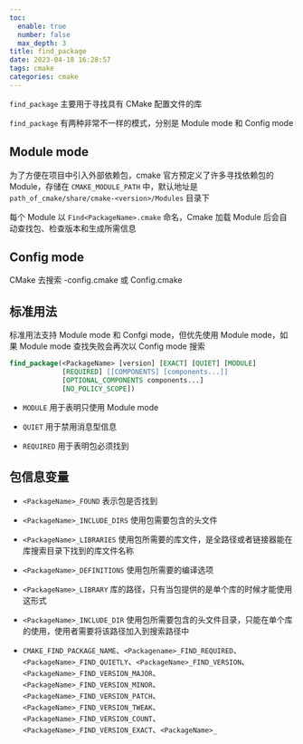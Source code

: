 ```yaml
---
toc:
  enable: true
  number: false
  max_depth: 3
title: find_package
date: 2023-04-18 16:28:57
tags: cmake
categories: cmake
---
```


`find_package` 主要用于寻找具有 CMake 配置文件的库

`find_package` 有两种非常不一样的模式，分别是 Module mode 和 Config mode

## Module mode

为了方便在项目中引入外部依赖包，cmake 官方预定义了许多寻找依赖包的 Module，存储在 `CMAKE_MODULE_PATH` 中，默认地址是 `path_of_cmake/share/cmake-<version>/Modules` 目录下

每个 Module 以 `Find<PackageName>.cmake` 命名，Cmake 加载 Module 后会自动查找包、检查版本和生成所需信息

## Config mode

CMake 去搜索 <lowercasePackageName>-config.cmake 或 <PackageName>Config.cmake

## 标准用法

标准用法支持 Module mode 和 Confgi mode，但优先使用 Module mode，如果 Module mode 查找失败会再次以 Config mode 搜索

```cmake
find_package(<PackageName> [version] [EXACT] [QUIET] [MODULE]
             [REQUIRED] [[COMPONENTS] [components...]]
             [OPTIONAL_COMPONENTS components...]
             [NO_POLICY_SCOPE])
```

- `MODULE` 用于表明只使用 Module mode

- `QUIET` 用于禁用消息型信息

- `REQUIRED` 用于表明包必须找到

## 包信息变量

- `<PackageName>_FOUND` 表示包是否找到

- `<PackageName>_INCLUDE_DIRS` 使用包需要包含的头文件

- `<PackageName>_LIBRARIES` 使用包所需要的库文件，是全路径或者链接器能在库搜索目录下找到的库文件名称

- `<PackageName>_DEFINITIONS` 使用包所需要的编译选项

- `<PackageName>_LIBRARY` 库的路径，只有当包提供的是单个库的时候才能使用这形式

- `<PackageName>_INCLUDE_DIR` 使用包所需要包含的头文件目录，只能在单个库的使用，使用者需要将该路径加入到搜索路径中

- `CMAKE_FIND_PACKAGE_NAME`、`<Packagename>_FIND_REQUIRED`、`<PackageName>_FIND_QUIETLY`、`<PackageName>_FIND_VERSION`、`<PackageName>_FIND_VERSION_MAJOR`、`<PackageName>_FIND_VERSION_MINOR`、`<PackageName>_FIND_VERSION_PATCH`、`<PackageName>_FIND_VERSION_TWEAK`、`<PackageName>_FIND_VERSION_COUNT`、`<PackageName>_FIND_VERSION_EXACT`、`<PackageName>_`
